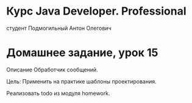 # Курс Java Developer. Professional
студент Подмогильный Антон Олегович

# Домашнее задание, урок 15

Описание
Обработчик сообщений.

Цель:
Применить на практике шаблоны проектирования.

Реализовать todo из модуля homework.